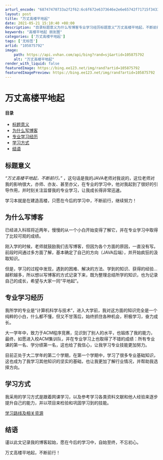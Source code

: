 ```yaml
---
arturl_encode: "68747470733a2f2f62:6c6f672e6373646e2e6e65742f71715f34333331323034392f:61727469636c652f64657461696c732f313035383735373932"
layout: post
title: "万丈高楼平地起"
date: 2021-05-21 15:10:40 +08:00
description: "目录标题意义为什么写博客专业学习经历标题意义“万丈高楼平地起，不断前行。”，这句话是我的JAVA老师"
keywords: "高楼平地起 朋友圈"
categories: ['万丈高楼平地起']
tags: ['无标签']
artid: "105875792"
image:
    path: https://api.vvhan.com/api/bing?rand=sj&artid=105875792
    alt: "万丈高楼平地起"
render_with_liquid: false
featuredImage: https://bing.ee123.net/img/rand?artid=105875792
featuredImagePreview: https://bing.ee123.net/img/rand?artid=105875792
---
```


# 万丈高楼平地起

#### 目录

* [标题意义](#_1)
* [为什么写博客](#_4)
* [专业学习经历](#_8)
* [学习方式](#_12)
* [结语](#_16)

## 标题意义

*“万丈高楼平地起，不断前行。”*
，这句话是我的JAVA老师对我说的，这位老师对我的影响很大，亦师、亦友、甚至亦父，在专业的学习中，他对我起到了很好的引导作用，并时刻关注监督我的专业学习，让我成长得非常迅速。
  
学习本就是在建造高楼，只愿在今后的学习中，不断前行，继续努力！

## 为什么写博客

已经进入科班将近两年，慢慢的从一个小白开始变得了解它，并在专业学习中取得了比较可观的成绩。
  
刚入学的时候，老师就鼓励我们去写博客，但因为各个方面的原因，一直没有写。前段时间通过多方面了解，基本确定了自己的方向（JAVA后端），并开始疯狂的汲取知识。
  
但是，学习的过程中发现，遇到的困难、解决的方法、学到的知识、获得的经验…越积越多，所以想以写博客的方式记录下来，既为整理总结所学的知识，也为记录自己的成长，希望与大家一同“平地起”。

## 专业学习经历

我所学的专业是“计算机科学与技术”，进入大学前，我对这方面的知识完全是一个纯粹的小白，什么都不懂，但又不甘落后，始终抓住各种机会，积极学习，奋力成长。
  
大一学年中，致力于ACM程序竞赛，见识到了别人的水平，也锻炼了我的能力，最终，如愿进入校ACM集训队，并在专业学习上也取得了不错的成绩：所有专业课的第一名、学分绩第一名，这也给了我信心，让我学习专业技能更加努力。
  
目前正处于大二学年的第二个学期，在第一个学期中，学习了很多专业基础知识，这也成为了我学习其他知识的坚实的基础，也让我更加了解行业情况，并帮助我选择方向。

## 学习方式

我采用的学习方式是跟着网课学习，以及参考学习各类资料文献和他人经验来逐步提升自己的能力，并以项目来检验和巩固学习到的技能。
  
[学习路线及相关资源](https://www.bilibili.com/read/cv5216534)

## 结语

谨以此文记录我的博客起始，愿在今后的学习中，自始至终，不忘初心。
  
万丈高楼平地起，不断前行！